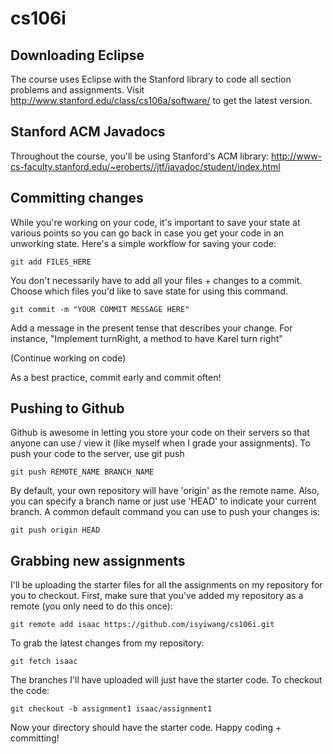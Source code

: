 cs106i
======
Downloading Eclipse
-------------------
The course uses Eclipse with the Stanford library to code all section problems and assignments. Visit http://www.stanford.edu/class/cs106a/software/ to get the latest version.

Stanford ACM Javadocs
---------------------
Throughout the course, you'll be using Stanford's ACM library: http://www-cs-faculty.stanford.edu/~eroberts//jtf/javadoc/student/index.html

Committing changes
------------------
While you're working on your code, it's important to save your state at various points so you can go back in case you get your code in an unworking state. Here's a simple workflow for saving your code:

```
git add FILES_HERE
```
You don't necessarily have to add all your files + changes to a commit.  Choose which files you'd like to save state for using this command.

```
git commit -m "YOUR COMMIT MESSAGE HERE"
```
Add a message in the present tense that describes your change.  For instance, "Implement turnRight, a method to have Karel turn right"

(Continue working on code)

As a best practice, commit early and commit often!

Pushing to Github
-----------------
Github is awesome in letting you store your code on their servers so that anyone can use / view it (like myself when I grade your assignments).  To push your code to the server, use git push

```
git push REMOTE_NAME BRANCH_NAME
```
By default, your own repository will have 'origin' as the remote name.  Also, you can specify a branch name or just use 'HEAD' to indicate your current branch.  A common default command you can use to push your changes is:

```
git push origin HEAD
```

Grabbing new assignments
------------------------
I'll be uploading the starter files for all the assignments on my repository for you to checkout.  First, make sure that you've added my repository as a remote (you only need to do this once):

```
git remote add isaac https://github.com/isyiwang/cs106i.git
```

To grab the latest changes from my repository:
```
git fetch isaac
```

The branches I'll have uploaded will just have the starter code.  To checkout the code:
```
git checkout -b assignment1 isaac/assignment1
```
Now your directory should have the starter code.  Happy coding + committing!
